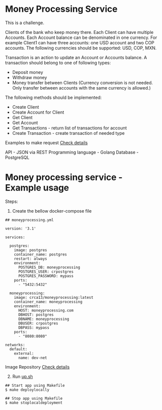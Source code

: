 # Money Processing Service
This is a challenge.

Clients of the bank who keep money there.
Each Client can have multiple Accounts.
Each Account balance can be denominated in one currency.
For example Client1 can have three accounts: one USD account and two COP accounts.
The following currencies should be supported: USD, COP, MXN.

Transaction is an action to update an Account or Accounts balance.
A transaction should belong to one of following types:
- Deposit money
- Withdraw money
- Money transfer between Clients (Currency conversion is not needed. Only transfer
between accounts with the same currency is allowed.)

The following methods should be implemented:
- Create Client
- Create Account for Client
- Get Client
- Get Account
- Get Transactions - return list of transactions for account
- Create Transaction - create transaction of needed type

Examples to make request [Check details](./documents/client)

API - JSON via REST
Programming language - Golang
Database - PostgreSQL

# Money processing service -  Example usage
Steps:
1. Create the bellow docker-compose file

```
## moneyprocessing.yml

version: '3.1'

services:

  postgres:
    image: postgres
    container_name: postgres
    restart: always
    environment:
      POSTGRES_DB: moneyprocessing
      POSTGRES_USER: crpostgres
      POSTGRES_PASSWORD: mypass
    ports:
      - "5432:5432"

  moneyprocessing:
    image: crca13/moneyprocessing:latest
    container_name: moneyprocessing
    environment:
      HOST: moneyprocessing.com
      DBHOST: postgres
      DBNAME: moneyprocessing
      DBUSER: crpostgres
      DBPASS: mypass
    ports:
      - "8080:8080"

networks:
  default:
    external:
      name: dev-net
```

Image Repository [Check details](https://hub.docker.com/r/crca13/moneyprocessing)

2. Run [up.sh](./documents/docker/up.sh)
```
## Start app using Makefile
$ make deploylocally

## Stop app using Makefile
$ make stoplocaldeployment
```
